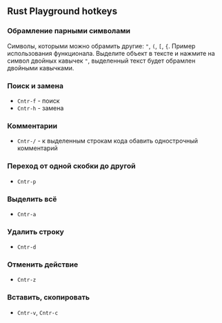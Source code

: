 ## Rust Playground hotkeys

### Обрамление парными символами
Символы, которыми можно обрамить другие: `"`, `(`, `[`, `{`.
Пример использования функционала. Выделите объект в тексте и нажмите на символ двойных кавычек `"`, выделенный текст будет обрамлен двойными кавычками.

### Поиск и замена 
- `Cntr-f` - поиск
- `Cntr-h` - замена

### Комментарии
- `Cntr-/` - к выделенным строкам кода обавить однострочный комментарий

### Переход от одной скобки до другой 
- `Cntr-p` 


### Выделить всё
- `Cntr-a` 

### Удалить строку
- `Cntr-d` 

### Отменить действие
- `Cntr-z` 


### Вставить, скопировать
- `Cntr-v`, `Cntr-c`  
